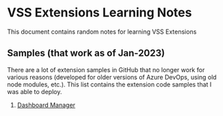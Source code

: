 # VSS Extensions Learning Notes
This document contains random notes for learning VSS Extensions

## Samples (that work as of Jan-2023)
There are a lot of extension samples in GitHub that no longer work for various reasons (developed for older versions of Azure DevOps, using old node modules, etc.). This list contains the extension code samples that I was able to deploy.
1. [Dashboard Manager](https://github.com/microsoft/vsts-extension-samples/tree/master/dashboard-manager)